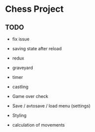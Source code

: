 # Chess Project

## TODO

* fix issue
* saving state after reload
* redux
* graveyard
* timer
* castling
* Game over check
* Save / avtosave / load menu (settings)
* Styling

* calculation of movements